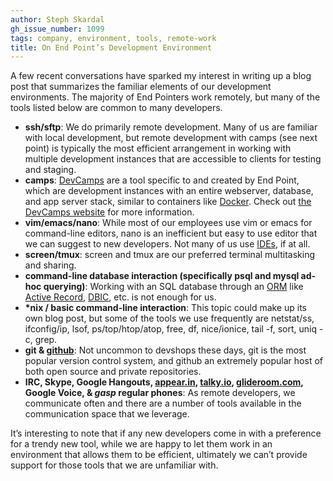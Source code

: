 ```yaml
---
author: Steph Skardal
gh_issue_number: 1099
tags: company, environment, tools, remote-work
title: On End Point’s Development Environment
---
```


A few recent conversations have sparked my interest in writing up a blog post that summarizes the familiar elements of our development environments. The majority of End Pointers work remotely, but many of the tools listed below are common to many developers.

- **ssh/sftp**: We do primarily remote development. Many of us are familiar with local development, but remote development with camps (see next point) is typically the most efficient arrangement in working with multiple development instances that are accessible to clients for testing and staging.
- **camps**: [DevCamps](http://www.devcamps.org/) are a tool specific to and created by End Point, which are development instances with an entire webserver, database, and app server stack, similar to containers like [Docker](https://www.docker.com/). Check out [the DevCamps website](http://www.devcamps.org/) for more information.
- **vim/emacs/nano**: While most of our employees use vim or emacs for command-line editors, nano is an inefficient but easy to use editor that we can suggest to new developers. Not many of us use [IDEs](https://en.wikipedia.org/wiki/Integrated_development_environment), if at all.
- **screen/tmux**: screen and tmux are our preferred terminal multitasking and sharing.
- **command-line database interaction (specifically psql and mysql ad-hoc querying)**: Working with an SQL database through an [ORM](https://en.wikipedia.org/wiki/Object-relational_mapping) like [Active Record](http://guides.rubyonrails.org/active_record_basics.html), [DBIC](http://www.dbix-class.org/), etc. is not enough for us.
- **\*nix / basic command-line interaction**: This topic could make up its own blog post, but some of the tools we use frequently are netstat/ss, ifconfig/ip, lsof, ps/top/htop/atop, free, df, nice/ionice, tail -f, sort, uniq -c, grep.
- **git & [github](https://github.com/)**: Not uncommon to devshops these days, git is the most popular version control system, and github an extremely popular host of both open source and private repositories.
- **IRC, Skype, Google Hangouts, [appear.in](https://appear.in/), [talky.io](https://talky.io/), [glideroom.com](https://glideroom.com/), Google Voice, & *gasp* regular phones**: As remote developers, we communicate often and there are a number of tools available in the communication space that we leverage.

It’s interesting to note that if any new developers come in with a preference for a trendy new tool, while we are happy to let them work in an environment that allows them to be efficient, ultimately we can’t provide support for those tools that we are unfamiliar with.
